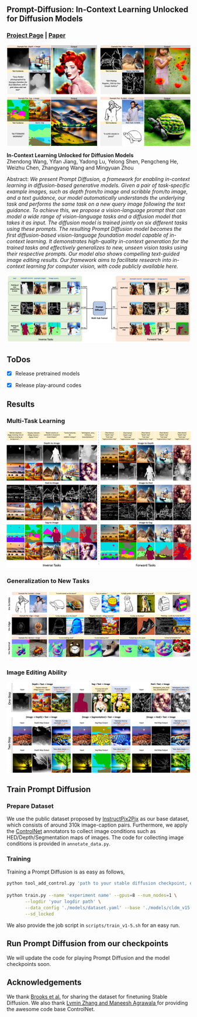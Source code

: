 ## Prompt-Diffusion: In-Context Learning Unlocked for Diffusion Models
### [Project Page](file:///E:/GitHub/prompt-diffusion.github.io/index.html) | [Paper]()
![Illustration](./assets/teaser_img.png)

**In-Context Learning Unlocked for Diffusion Models**<br>
Zhendong Wang, Yifan Jiang, Yadong Lu, Yelong Shen, Pengcheng He, Weizhu Chen, Zhangyang Wang and Mingyuan Zhou <br>

[//]: # (https://arxiv.org/abs/2206.02262 <br>)

Abstract: *We present Prompt Diffusion, a framework for enabling in-context learning in diffusion-based generative models. 
Given a pair of task-specific example images, such as depth from/to image and scribble from/to image, and a text guidance,
our model automatically understands the underlying task and performs the same task on a new query image following the text guidance.
To achieve this, we propose a vision-language prompt that can model a wide range of vision-language tasks and a diffusion model that takes it as input.
The diffusion model is trained jointly on six different tasks using these prompts. 
The resulting Prompt Diffusion model becomes the first diffusion-based vision-language foundation model capable of in-context learning. 
It demonstrates high-quality in-context generation for the trained tasks and effectively generalizes to new, unseen vision tasks using their respective prompts.
Our model also shows compelling text-guided image editing results. Our framework aims to facilitate research into in-context learning for computer vision, with code publicly available here.*

![Illustration](./assets/illustration.png)

## ToDos
- [x] Release pretrained models
- [x] Release play-around codes


## Results
### Multi-Task Learning

![Illustration](./assets/multi_task_results.png)

### Generalization to New Tasks

![Illustration](./assets/generalization_results.png)

### Image Editing Ability

![Illustration](./assets/edit_results.png)

## Train Prompt Diffusion

### Prepare Dataset

We use the public dataset proposed by [InstructPix2Pix](https://github.com/timothybrooks/instruct-pix2pix) as our base dataset, 
which consists of around 310k image-caption pairs. Furthermore, we apply the [ControlNet](https://github.com/lllyasviel/ControlNet) annotators
to collect image conditions such as HED/Depth/Segmentation maps of images. The code for collecting image conditions is provided in `annotate_data.py`. 

### Training

Training a Prompt Diffusion is as easy as follows, 

```.bash
python tool_add_control.py 'path to your stable diffusion checkpoint, e.g., /.../v1-5-pruned-emaonly.ckpt' ./models/control_sd15_ini.ckpt

python train.py --name 'experiment name' --gpus=8 --num_nodes=1 \
       --logdir 'your logdir path' \
       --data_config './models/dataset.yaml' --base './models/cldm_v15.yaml' \
       --sd_locked
```

We also provide the job script in `scripts/train_v1-5.sh` for an easy run. 

## Run Prompt Diffusion from our checkpoints

We will update the code for playing Prompt Diffusion and the model checkpoints soon. 

[//]: # (## More Examples)

[//]: # ()
[//]: # (![Illustration]&#40;./assets/more_example_depth.png&#41;)

[//]: # (![Illustration]&#40;./assets/more_example_hed.png&#41;)

[//]: # (![Illustration]&#40;./assets/more_example_seg.png&#41;)


[//]: # (## Citation)

[//]: # ()
[//]: # (```)

[//]: # (@article{wang2023promptdiffusion,)

[//]: # (  title     = {In-Context Learning Unlocked for Diffusion Models},)

[//]: # (  author    = {Wang, Zhendong and Jiang, Yifan and Lu, Yadong and Shen, Yelong and He, Pengcheng and Chen, Weizhu and Wang, Zhangyang and Zhou, Mingyuan},)

[//]: # (  journal   = {arXiv preprint arXiv:2206.02262},)

[//]: # (  year      = {2023},)

[//]: # (  url       = {https://arxiv.org/abs/2206.02262})

[//]: # (})

[//]: # (```)

## Acknowledgements
We thank [Brooks et al.](https://github.com/timothybrooks/instruct-pix2pix) for sharing the dataset for finetuning Stable Diffusion. 
We also thank [Lvmin Zhang and Maneesh Agrawala
](https://github.com/lllyasviel/ControlNet) for providing the awesome code base ControlNet. 